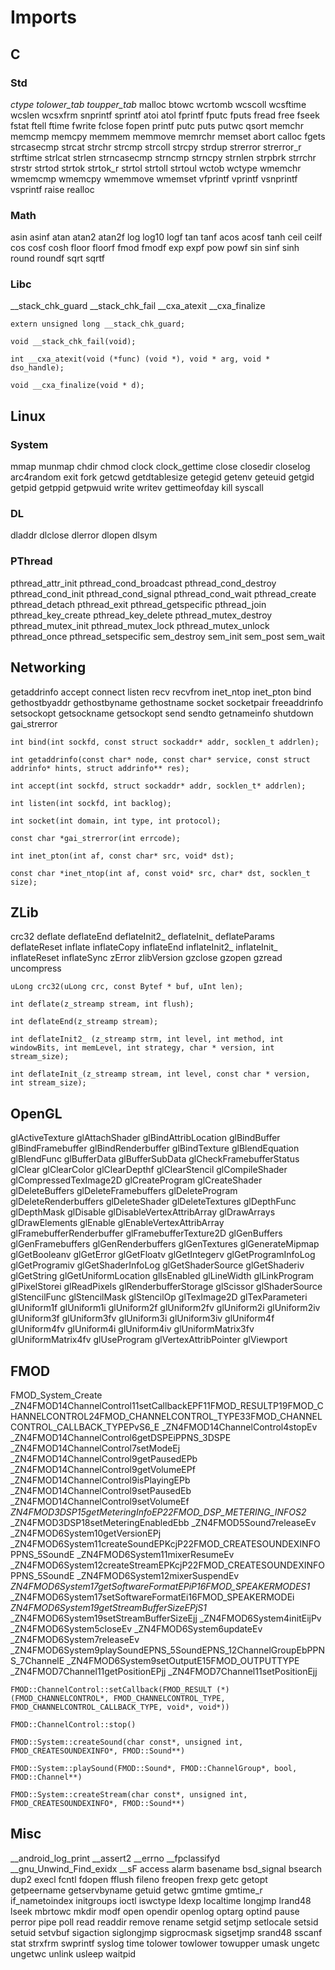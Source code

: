 # Imports

## C

### Std

_ctype_
_tolower_tab_
_toupper_tab_
malloc
btowc
wcrtomb
wcscoll
wcsftime
wcslen
wcsxfrm
snprintf
sprintf
atoi
atol
fprintf
fputc
fputs
fread
free
fseek
fstat
ftell
ftime
fwrite
fclose
fopen
printf
putc
puts
putwc
qsort
memchr
memcmp
memcpy
memmem
memmove
memrchr
memset
abort
calloc
fgets
strcasecmp
strcat
strchr
strcmp
strcoll
strcpy
strdup
strerror
strerror_r
strftime
strlcat
strlen
strncasecmp
strncmp
strncpy
strnlen
strpbrk
strrchr
strstr
strtod
strtok
strtok_r
strtol
strtoll
strtoul
wctob
wctype
wmemchr
wmemcmp
wmemcpy
wmemmove
wmemset
vfprintf
vprintf
vsnprintf
vsprintf
raise
realloc

### Math

asin
asinf
atan
atan2
atan2f
log
log10
logf
tan
tanf
acos
acosf
tanh
ceil
ceilf
cos
cosf
cosh
floor
floorf
fmod
fmodf
exp
expf
pow
powf
sin
sinf
sinh
round
roundf
sqrt
sqrtf

### Libc

__stack_chk_guard
__stack_chk_fail
__cxa_atexit
__cxa_finalize

`extern unsigned long __stack_chk_guard;`

`void __stack_chk_fail(void);`

`int __cxa_atexit(void (*func) (void *), void * arg, void * dso_handle);`

`void __cxa_finalize(void * d);`

## Linux

### System

mmap
munmap
chdir
chmod
clock
clock_gettime
close
closedir
closelog
arc4random
exit
fork
getcwd
getdtablesize
getegid
getenv
geteuid
getgid
getpid
getppid
getpwuid
write
writev
gettimeofday
kill
syscall

### DL

dladdr
dlclose
dlerror
dlopen
dlsym

### PThread

pthread_attr_init
pthread_cond_broadcast
pthread_cond_destroy
pthread_cond_init
pthread_cond_signal
pthread_cond_wait
pthread_create
pthread_detach
pthread_exit
pthread_getspecific
pthread_join
pthread_key_create
pthread_key_delete
pthread_mutex_destroy
pthread_mutex_init
pthread_mutex_lock
pthread_mutex_unlock
pthread_once
pthread_setspecific
sem_destroy
sem_init
sem_post
sem_wait

## Networking

getaddrinfo
accept
connect
listen
recv
recvfrom
inet_ntop
inet_pton
bind 
gethostbyaddr
gethostbyname
gethostname
socket
socketpair
freeaddrinfo
setsockopt
getsockname
getsockopt
send
sendto
getnameinfo
shutdown
gai_strerror

`int bind(int sockfd, const struct sockaddr* addr, socklen_t addrlen);`

`int getaddrinfo(const char* node, const char* service, const struct addrinfo* hints, struct addrinfo** res);`

`int accept(int sockfd, struct sockaddr* addr, socklen_t* addrlen);`

`int listen(int sockfd, int backlog);`

`int socket(int domain, int type, int protocol);`

`const char *gai_strerror(int errcode);`

`int inet_pton(int af, const char* src, void* dst);`

`const char *inet_ntop(int af, const void* src, char* dst, socklen_t size);`

## ZLib

crc32
deflate
deflateEnd
deflateInit2_
deflateInit_
deflateParams
deflateReset
inflate
inflateCopy
inflateEnd
inflateInit2_
inflateInit_
inflateReset
inflateSync
zError
zlibVersion
gzclose
gzopen
gzread
uncompress

`uLong crc32(uLong crc, const Bytef * buf, uInt len);`

`int deflate(z_streamp stream, int flush);`

`int deflateEnd(z_streamp stream);`

`int deflateInit2_ (z_streamp strm, int level, int method, int windowBits, int memLevel, int strategy, char * version, int stream_size);`

`int deflateInit_(z_streamp stream, int level, const char * version, int stream_size);`

## OpenGL

glActiveTexture
glAttachShader
glBindAttribLocation
glBindBuffer
glBindFramebuffer
glBindRenderbuffer
glBindTexture
glBlendEquation
glBlendFunc
glBufferData
glBufferSubData
glCheckFramebufferStatus
glClear
glClearColor
glClearDepthf
glClearStencil
glCompileShader
glCompressedTexImage2D
glCreateProgram
glCreateShader
glDeleteBuffers
glDeleteFramebuffers
glDeleteProgram
glDeleteRenderbuffers
glDeleteShader
glDeleteTextures
glDepthFunc
glDepthMask
glDisable
glDisableVertexAttribArray
glDrawArrays
glDrawElements
glEnable
glEnableVertexAttribArray
glFramebufferRenderbuffer
glFramebufferTexture2D
glGenBuffers
glGenFramebuffers
glGenRenderbuffers
glGenTextures
glGenerateMipmap
glGetBooleanv
glGetError
glGetFloatv
glGetIntegerv
glGetProgramInfoLog
glGetProgramiv
glGetShaderInfoLog
glGetShaderSource
glGetShaderiv
glGetString
glGetUniformLocation
glIsEnabled
glLineWidth
glLinkProgram
glPixelStorei
glReadPixels
glRenderbufferStorage
glScissor
glShaderSource
glStencilFunc
glStencilMask
glStencilOp
glTexImage2D
glTexParameteri
glUniform1f
glUniform1i
glUniform2f
glUniform2fv
glUniform2i
glUniform2iv
glUniform3f
glUniform3fv
glUniform3i
glUniform3iv
glUniform4f
glUniform4fv
glUniform4i
glUniform4iv
glUniformMatrix3fv
glUniformMatrix4fv
glUseProgram
glVertexAttribPointer
glViewport

## FMOD

FMOD_System_Create
_ZN4FMOD14ChannelControl11setCallbackEPF11FMOD_RESULTP19FMOD_CHANNELCONTROL24FMOD_CHANNELCONTROL_TYPE33FMOD_CHANNELCONTROL_CALLBACK_TYPEPvS6_E
_ZN4FMOD14ChannelControl4stopEv
_ZN4FMOD14ChannelControl6getDSPEiPPNS_3DSPE
_ZN4FMOD14ChannelControl7setModeEj
_ZN4FMOD14ChannelControl9getPausedEPb
_ZN4FMOD14ChannelControl9getVolumeEPf
_ZN4FMOD14ChannelControl9isPlayingEPb
_ZN4FMOD14ChannelControl9setPausedEb
_ZN4FMOD14ChannelControl9setVolumeEf
_ZN4FMOD3DSP15getMeteringInfoEP22FMOD_DSP_METERING_INFOS2_
_ZN4FMOD3DSP18setMeteringEnabledEbb
_ZN4FMOD5Sound7releaseEv
_ZN4FMOD6System10getVersionEPj
_ZN4FMOD6System11createSoundEPKcjP22FMOD_CREATESOUNDEXINFOPPNS_5SoundE
_ZN4FMOD6System11mixerResumeEv
_ZN4FMOD6System12createStreamEPKcjP22FMOD_CREATESOUNDEXINFOPPNS_5SoundE
_ZN4FMOD6System12mixerSuspendEv
_ZN4FMOD6System17getSoftwareFormatEPiP16FMOD_SPEAKERMODES1_
_ZN4FMOD6System17setSoftwareFormatEi16FMOD_SPEAKERMODEi
_ZN4FMOD6System19getStreamBufferSizeEPjS1_
_ZN4FMOD6System19setStreamBufferSizeEjj
_ZN4FMOD6System4initEijPv
_ZN4FMOD6System5closeEv
_ZN4FMOD6System6updateEv
_ZN4FMOD6System7releaseEv
_ZN4FMOD6System9playSoundEPNS_5SoundEPNS_12ChannelGroupEbPPNS_7ChannelE
_ZN4FMOD6System9setOutputE15FMOD_OUTPUTTYPE
_ZN4FMOD7Channel11getPositionEPjj
_ZN4FMOD7Channel11setPositionEjj

`FMOD::ChannelControl::setCallback(FMOD_RESULT (*)(FMOD_CHANNELCONTROL*, FMOD_CHANNELCONTROL_TYPE, FMOD_CHANNELCONTROL_CALLBACK_TYPE, void*, void*))`

`FMOD::ChannelControl::stop()`

`FMOD::System::createSound(char const*, unsigned int, FMOD_CREATESOUNDEXINFO*, FMOD::Sound**)`

`FMOD::System::playSound(FMOD::Sound*, FMOD::ChannelGroup*, bool, FMOD::Channel**)`

`FMOD::System::createStream(char const*, unsigned int, FMOD_CREATESOUNDEXINFO*, FMOD::Sound**)`

## Misc

__android_log_print
__assert2
__errno
__fpclassifyd
__gnu_Unwind_Find_exidx
__sF
access
alarm
basename
bsd_signal
bsearch
dup2
execl
fcntl
fdopen
fflush
fileno
freopen
frexp
getc
getopt
getpeername
getservbyname
getuid
getwc
gmtime
gmtime_r
if_nametoindex
initgroups
ioctl
iswctype
ldexp
localtime
longjmp
lrand48
lseek
mbrtowc
mkdir
modf
open
opendir
openlog
optarg
optind
pause
perror
pipe
poll
read
readdir
remove
rename
setgid
setjmp
setlocale
setsid
setuid
setvbuf
sigaction
siglongjmp
sigprocmask
sigsetjmp
srand48
sscanf
stat
strxfrm
swprintf
syslog
time
tolower
towlower
towupper
umask
ungetc
ungetwc
unlink
usleep
waitpid
